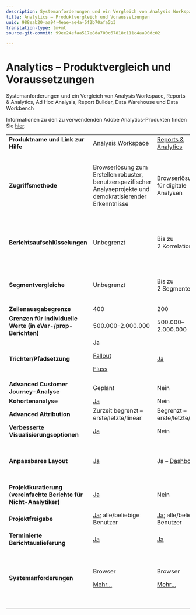 ```yaml
---
description: Systemanforderungen und ein Vergleich von Analysis Workspace, Reports & Analytics, Ad Hoc Analysis, Report Builder, Data Warehouse und Data Workbench
title: Analytics – Produktvergleich und Voraussetzungen
uuid: 988eab20-aa94-4eae-ae4a-5f2b70afa5b3
translation-type: tm+mt
source-git-commit: 99ee24efaa517e8da700c67818c111c4aa90dc02

---
```



# Analytics – Produktvergleich und Voraussetzungen

Systemanforderungen und ein Vergleich von Analysis Workspace, Reports &amp; Analytics, Ad Hoc Analysis, Report Builder, Data Warehouse und Data Workbench

Informationen zu den zu verwendenden Adobe Analytics-Produkten finden Sie [hier](/help/admin/c-analytics-product-comparison/which-analytics-tool.md).

<table id="table_8A42BE3253024552A170F6471B1E4D1D"> 
 <tbody> 
  <tr> 
   <td> <b>Produktname und Link zur Hilfe</b> </td> 
   <td> <a href="https://marketing.adobe.com/resources/help/de_DE/analytics/analysis-workspace/"> Analysis Workspace </a> </td> 
   <td> <a href="https://marketing.adobe.com/resources/help/de_DE/sc/user/index.html"> Reports &amp; Analytics </a> </td> 
   <td> <a href="https://marketing.adobe.com/resources/help/de_DE/dsc/">Ad Hoc Analysis </a> </td> 
   <td> <a href="https://marketing.adobe.com/resources/help/de_DE/arb/index.html"> Report Builder </a> </td> 
   <td colname="col06"> <a href="https://marketing.adobe.com/resources/help/de_DE/reference/data_warehouse.html"> Data Warehouse </a> </td> 
   <td colname="col6"> <a href="https://docs.adobe.com/content/help/en/data-workbench/using/home.html"> Data Workbench </a> </td> 
  </tr> 
  <tr> 
   <td> <b>Zugriffsmethode</b> </td> 
   <td> Browserlösung zum Erstellen robuster, benutzerspezifischer Analyseprojekte und demokratisierender Erkenntnisse </td> 
   <td> Browserlösung für digitale Analysen </td> 
   <td> Java-basiertes Tool für erweiterte digitale Analysen </td> 
   <td> Excel-Add-in, mit dem Sie benutzerspezifische Anfragen für Reports &amp; Analyse-Daten erstellen und mit Microsoft Excel visualisieren können </td> 
   <td colname="col06"> Browserlösung, die Berichte im <span class="filepath">CSV</span>-Format generiert. Kann Dateien im Tableau-Format generieren. </td> 
   <td colname="col6"> Mehrkanalanalysetool für erweiterte Analysen, wie benutzerspezifische Zuordnungsmodelle, Predictive Analytics und Rundum-Kundenanalysen </td> 
  </tr> 
  <tr> 
   <td> <b>Berichtsaufschlüsselungen</b> </td> 
   <td> Unbegrenzt </td> 
   <td> Bis zu 2 Korrelationen </td> 
   <td> Unbegrenzt </td> 
   <td> Bis zu 2 Korrelationen </td> 
   <td colname="col06"> Führt vollständig erweiterte, uneingeschränkte Aufschlüsselungen nach Segment durch </td> 
   <td colname="col6"> Unbegrenzt </td> 
  </tr> 
  <tr> 
   <td> <b>Segmentvergleiche</b> </td> 
   <td> Unbegrenzt </td> 
   <td> Bis zu 2 Segmente </td> 
   <td> Unbegrenzt </td> 
   <td> Unbegrenzt (Stapelung der Datenanfragen) </td> 
   <td colname="col06"> 1 Segment. Unterstützt mehrere (gestapelte) Segmente </td> 
   <td colname="col6"> Unbegrenzt </td> 
  </tr> 
  <tr> 
   <td> <b>Zeilenausgabegrenze</b> </td> 
   <td> 400 </td> 
   <td> 200 </td> 
   <td> 50.000 </td> 
   <td> 50.000 </td> 
   <td colname="col06"> Unbegrenzt </td> 
   <td colname="col6"> Anpassbar </td> 
  </tr> 
  <tr> 
   <td> <b>Grenzen für individuelle Werte (in eVar-/prop-Berichten)</b> </td> 
   <td> 500.000–2.000.000 </td> 
   <td> 500.000–2.000.000 </td> 
   <td> 500.000–2.000.000 </td> 
   <td> 500.000–2.000.000 </td> 
   <td colname="col06"> Unbegrenzt </td> 
   <td colname="col6"> Anpassbar </td> 
  </tr> 
  <tr> 
   <td> <b>Trichter/Pfadsetzung</b> </td> 
   <td> Ja <p> </p> <a href="https://marketing.adobe.com/resources/help/de_DE/analytics/analysis-workspace/fallout_flow.html"> Fallout </a> <p> <a href="https://marketing.adobe.com/resources/help/de_DE/analytics/analysis-workspace/flow.html"> Fluss </a> </p> </td> 
   <td> <a href="https://marketing.adobe.com/resources/help/de_DE/sc/user/reports.html"> Ja </a> </td> 
   <td> <a href="https://marketing.adobe.com/resources/help/de_DE/dsc/c_reports_paths.html"> Ja </a> </td> 
   <td> Ja </td> 
   <td colname="col06"> Nein </td> 
   <td colname="col6"> Ja </td> 
  </tr> 
  <tr> 
   <td> <b>Advanced Customer Journey-Analyse</b> </td> 
   <td> Geplant </td> 
   <td> Nein </td> 
   <td> Ja </td> 
   <td> Nein </td> 
   <td colname="col06"> Nein </td> 
   <td colname="col6"> Ja </td> 
  </tr> 
  <tr> 
   <td> <b>Kohortenanalyse</b> </td> 
   <td> <a href="https://marketing.adobe.com/resources/help/de_DE/analytics/analysis-workspace/cohort_analysis.html"> Ja </a> </td> 
   <td> Nein </td> 
   <td> Nein </td> 
   <td> Nein </td> 
   <td colname="col06"> Nein </td> 
   <td colname="col6"> Ja </td> 
  </tr> 
  <tr> 
   <td> <b>Advanced Attribution</b> </td> 
   <td> Zurzeit begrenzt – erste/letzte/linear </td> 
   <td> Begrenzt – erste/letzte/linear </td> 
   <td> Begrenzt – erste/letzte/linear </td> 
   <td> Begrenzt – erste/letzte/linear </td> 
   <td colname="col06"> Begrenzt – erste/letzte/linear </td> 
   <td colname="col6"> Ja </td> 
  </tr> 
  <tr> 
   <td> <b>Verbesserte Visualisierungsoptionen</b> </td> 
   <td> <a href="https://marketing.adobe.com/resources/help/de_DE/analytics/analysis-workspace/analysis-workspace-features.html"> Ja </a> </td> 
   <td> Nein </td> 
   <td> Ja </td> 
   <td> Ja </td> 
   <td colname="col06"> Nein </td> 
   <td colname="col6"> Ja </td> 
  </tr> 
  <tr> 
   <td> <b>Anpassbares Layout</b> </td> 
   <td> <a href="https://marketing.adobe.com/resources/help/de_DE/analytics/analysis-workspace/analysis-workspace-features.html"> Ja </a> </td> 
   <td> Ja – <a href="https://marketing.adobe.com/resources/help/de_DE/sc/user/dashboard.html">Dashboards </a> </td> 
   <td> Nein </td> 
   <td> <a href="https://marketing.adobe.com/resources/help/de_DE/arb/configure_the_custom_layout.html"> Ja </a> </td> 
   <td colname="col06"> <p> Ergebnissortierung nach Aufschlüsselung oder nach Metrik </p> </td> 
   <td colname="col6"> Ja </td> 
  </tr> 
  <tr> 
   <td> <b>Projektkuratierung (vereinfachte Berichte für Nicht-Analytiker)</b> </td> 
   <td> <a href="https://marketing.adobe.com/resources/help/de_DE/analytics/analysis-workspace/curate.html"> Ja </a> </td> 
   <td> Nein </td> 
   <td> Nein </td> 
   <td> Ja </td> 
   <td colname="col06"> Nein </td> 
   <td colname="col6"> Ja </td> 
  </tr> 
  <tr> 
   <td> <b>Projektfreigabe</b> </td> 
   <td> <a href="https://marketing.adobe.com/resources/help/de_DE/analytics/analysis-workspace/curate.html"> Ja</a>; alle/beliebige Benutzer </td> 
   <td> <a href="https://marketing.adobe.com/resources/help/de_DE/sc/user/scheduling.html"> Ja</a>; alle/beliebige Benutzer </td> 
   <td> Nur für Ad Hoc Analysis-Benutzer </td> 
   <td> Ja; alle/beliebige Benutzer </td> 
   <td colname="col06"> Nein </td> 
   <td colname="col6"> Ja </td> 
  </tr> 
  <tr> 
   <td> <b>Terminierte Berichtauslieferung</b> </td> 
   <td> <a href="https://marketing.adobe.com/resources/help/de_DE/analytics/analysis-workspace/schedule-projects.html"> Ja </a> </td> 
   <td> <a href="https://marketing.adobe.com/resources/help/de_DE/sc/user/scheduling.html"> Ja </a> </td> 
   <td> <a href="https://marketing.adobe.com/resources/help/de_DE/dsc/c_schedule.html"> Ja </a> </td> 
   <td> <a href="https://marketing.adobe.com/resources/help/de_DE/arb/schedule_report_requests.html"> Ja </a> </td> 
   <td colname="col06"> Ja </td> 
   <td colname="col6"> Ja </td> 
  </tr> 
  <tr> 
   <td> <b>Systemanforderungen</b> </td> 
   <td> <p>Browser </p> <p> <a href="https://marketing.adobe.com/resources/help/de_DE/sc/user/requirements.html"> Mehr... </a> </p> </td> 
   <td> <p>Browser </p> <p> <a href="https://marketing.adobe.com/resources/help/de_DE/sc/user/requirements.html"> Mehr... </a> </p> </td> 
   <td> <p>Java </p> <p> <a href="https://marketing.adobe.com/resources/help/de_DE/dsc/c_sys_reqs.html"> Mehr... </a> </p> </td> 
   <td> <p>Windows, MS Excel </p> <p> <a href="https://marketing.adobe.com/resources/help/de_DE/arb/system_requirements.html"> Mehr... </a> </p> </td> 
   <td colname="col06"> Browser und Programm zum Öffnen von <span class="filepath">CSV</span>-Dateien wie MS Excel, Kann Dateien im Tableau-Format generieren. </td> 
   <td colname="col6"> Windows 64 Bit, gute Grafikkarte für OpenGL 3.2 (<u><a href="https://marketing.adobe.com/resources/help/de_DE/insight/install/c_Data_Workbench_Client_install.html">Mehr...</a></u>) </td> 
  </tr> 
 </tbody> 
</table>

